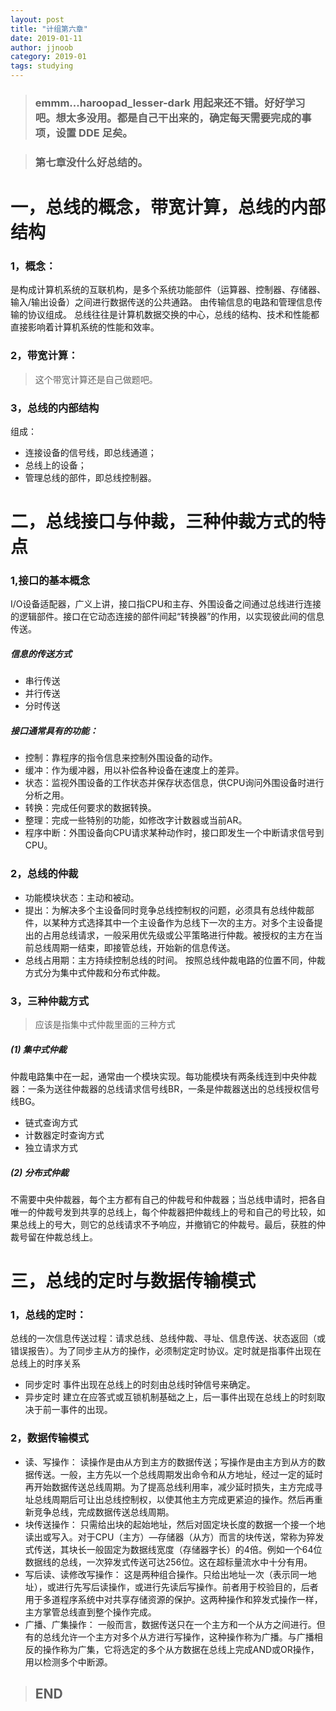 ```yaml
---
layout: post
title: "计组第六章"
date: 2019-01-11
author: jjnoob
category: 2019-01
tags: studying
---
```



> ### emmm...haroopad_lesser-dark 用起来还不错。好好学习吧。想太多没用。都是自己干出来的，确定每天需要完成的事项，设置 DDE 足矣。 <br/>


> ### 第七章没什么好总结的。

# 一，总线的概念，带宽计算，总线的内部结构 
### 1，概念：
是构成计算机系统的互联机构，是多个系统功能部件（运算器、控制器、存储器、输入/输出设备）之间进行数据传送的公共通路。
由传输信息的电路和管理信息传输的协议组成。
总线往往是计算机数据交换的中心，总线的结构、技术和性能都直接影响着计算机系统的性能和效率。
### 2，带宽计算：

> 这个带宽计算还是自己做题吧。

### 3，总线的内部结构
组成：
* 连接设备的信号线，即总线通道；
* 总线上的设备；
* 管理总线的部件，即总线控制器。


# 二，总线接口与仲裁，三种仲裁方式的特点

### 1,接口的基本概念
I/O设备适配器，广义上讲，接口指CPU和主存、外围设备之间通过总线进行连接的逻辑部件。接口在它动态连接的部件间起“转换器”的作用，以实现彼此间的信息传送。
##### 信息的传送方式
* 串行传送
* 并行传送
* 分时传送

##### 接口通常具有的功能：
* 控制：靠程序的指令信息来控制外围设备的动作。
* 缓冲：作为缓冲器，用以补偿各种设备在速度上的差异。
* 状态：监视外围设备的工作状态并保存状态信息，供CPU询问外围设备时进行分析之用。
* 转换：完成任何要求的数据转换。
* 整理：完成一些特别的功能，如修改字计数器或当前AR。
* 程序中断：外围设备向CPU请求某种动作时，接口即发生一个中断请求信号到CPU。

### 2，总线的仲裁
* 功能模块状态：主动和被动。
* 提出：为解决多个主设备同时竞争总线控制权的问题，必须具有总线仲裁部件，以某种方式选择其中一个主设备作为总线下一次的主方。对多个主设备提出的占用总线请求，一般采用优先级或公平策略进行仲裁。被授权的主方在当前总线周期一结束，即接管总线，开始新的信息传送。  
* 总线占用期：主方持续控制总线的时间。
按照总线仲裁电路的位置不同，仲裁方式分为集中式仲裁和分布式仲裁。

### 3，三种仲裁方式
> 应该是指集中式仲裁里面的三种方式


##### (1) 集中式仲裁
仲裁电路集中在一起，通常由一个模块实现。每功能模块有两条线连到中央仲裁器：一条为送往仲裁器的总线请求信号线BR，一条是仲裁器送出的总线授权信号线BG。
* 链式查询方式
* 计数器定时查询方式
* 独立请求方式


##### (2) 分布式仲裁
不需要中央仲裁器，每个主方都有自己的仲裁号和仲裁器；当总线申请时，把各自唯一的仲裁号发到共享的总线上，每个仲裁器把仲裁线上的号和自己的号比较，如果总线上的号大，则它的总线请求不予响应，并撤销它的仲裁号。最后，获胜的仲裁号留在仲裁总线上。



# 三，总线的定时与数据传输模式 

### 1，总线的定时：
总线的一次信息传送过程：请求总线、总线仲裁、寻址、信息传送、状态返回（或错误报告）。为了同步主从方的操作，必须制定定时协议。定时就是指事件出现在总线上的时序关系 
* 同步定时
事件出现在总线上的时刻由总线时钟信号来确定。
* 异步定时
建立在应答式或互锁机制基础之上，后一事件出现在总线上的时刻取决于前一事件的出现。     

### 2，数据传输模式
* 读、写操作：
读操作是由从方到主方的数据传送；写操作是由主方到从方的数据传送。一般，主方先以一个总线周期发出命令和从方地址，经过一定的延时再开始数据传送总线周期。为了提高总线利用率，减少延时损失，主方完成寻址总线周期后可让出总线控制权，以使其他主方完成更紧迫的操作。然后再重新竞争总线，完成数据传送总线周期。
* 块传送操作：
只需给出块的起始地址，然后对固定块长度的数据一个接一个地读出或写入。对于CPU（主方）—存储器（从方）而言的块传送，常称为猝发式传送，其块长一般固定为数据线宽度（存储器字长）的4倍。例如一个64位数据线的总线，一次猝发式传送可达256位。这在超标量流水中十分有用。
* 写后读、读修改写操作：
这是两种组合操作。只给出地址一次（表示同一地址），或进行先写后读操作，或进行先读后写操作。前者用于校验目的，后者用于多道程序系统中对共享存储资源的保护。这两种操作和猝发式操作一样，主方掌管总线直到整个操作完成。
* 广播、广集操作：
一般而言，数据传送只在一个主方和一个从方之间进行。但有的总线允许一个主方对多个从方进行写操作，这种操作称为广播。与广播相反的操作称为广集，它将选定的多个从方数据在总线上完成AND或OR操作，用以检测多个中断源。

> ## END

